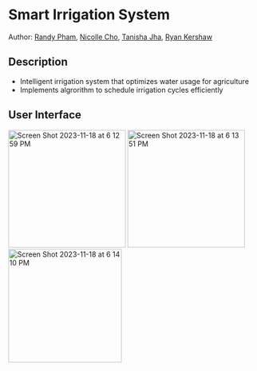# Smart Irrigation System

Author: [Randy Pham](https://github.com/randypham037), [Nicolle Cho](https://github.com/ncho015), [Tanisha Jha](https://github.com/tanishajha0608), [Ryan Kershaw](https://github.com/Emosewa2)

## Description 
* Intelligent irrigation system that optimizes water usage for agriculture
* Implements algrorithm to schedule irrigation cycles efficiently

  
## User Interface
<img width="235" alt="Screen Shot 2023-11-18 at 6 12 59 PM" src="https://github.com/randypham037/Hackathon/assets/146403590/9fb07fe5-2c12-47ee-9797-55d8510fb742">
<img width="235" alt="Screen Shot 2023-11-18 at 6 13 51 PM" src="https://github.com/randypham037/Hackathon/assets/146403590/471e6004-5002-43a5-9498-6bc0cdf59395">
<img width="227" alt="Screen Shot 2023-11-18 at 6 14 10 PM" src="https://github.com/randypham037/Hackathon/assets/146403590/84c84a16-1fe9-4d34-8920-0559f418f95b">
